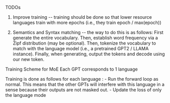 TODOs
1. Improve training -- training should be done so that lower resource languages train with more epochs (i.e., they train epoch / max(epoch))

2. Semantics and Syntax matching -- the way to do this is as follows: First generate the entire vocabulary. Then, establish word frequency via a Zipf distribution (may be optional). Then, tokenize the vocabulary to match with the language model (i.e., a pretrained GPT2 / LLAMA instance). Finally, when generating, output the tokens and decode using our new token. 

Training Scheme for MoE
Each GPT corresponds to 1 language

Training is done as follows for each language :
    - Run the forward loop as normal. This means that the other GPTs will interfere with this language in a sense because their outputs are not masked out.
    - Update the loss of only the language mode